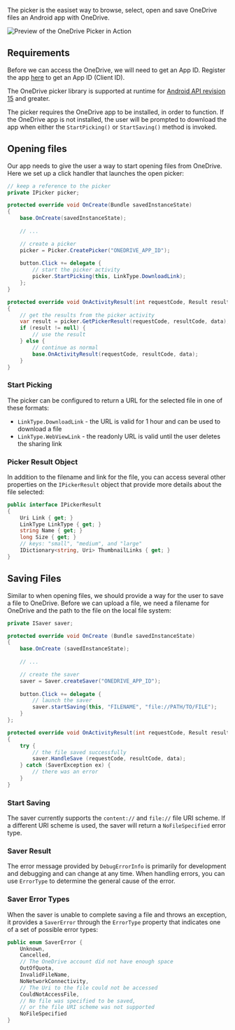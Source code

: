 The picker is the easiset way to browse, select, open and save OneDrive files an Android app with OneDrive.

![Preview of the OneDrive Picker in Action](https://github.com/mattleibow/Microsoft-Live-SDK-Bindings/raw/master/component/images/android-picker-saver.png)

## Requirements

Before we can access the OneDrive, we will need to get an App ID. Register the app [here](https://account.live.com/developers/applications) to get an App ID (Client ID).

The OneDrive picker library is supported at runtime for [Android API revision 15](http://source.android.com/source/build-numbers.html) and greater.

The picker requires the OneDrive app to be installed, in order to function. If the OneDrive app is not installed, the user will be prompted to download the app when either the `StartPicking()` or `StartSaving()` method is invoked.

## Opening files

Our app needs to give the user a way to start opening files from OneDrive. Here we set up a click handler that launches the open picker:

```csharp
// keep a reference to the picker
private IPicker picker;

protected override void OnCreate(Bundle savedInstanceState)
{
    base.OnCreate(savedInstanceState);
    
    // ...

    // create a picker
    picker = Picker.CreatePicker("ONEDRIVE_APP_ID");
    
    button.Click += delegate {
        // start the picker activity
        picker.StartPicking(this, LinkType.DownloadLink);
    };
}

protected override void OnActivityResult(int requestCode, Result resultCode, Intent data)
{
    // get the results from the picker activity
    var result = picker.GetPickerResult(requestCode, resultCode, data);
    if (result != null) {
        // use the result
    } else {
        // continue as normal
        base.OnActivityResult(requestCode, resultCode, data);
    }
}
```

### Start Picking

The picker can be configured to return a URL for the selected file in one of these
formats:

 - `LinkType.DownloadLink` - the URL is valid for 1 hour and can be used to download a file
 - `LinkType.WebViewLink` - the readonly URL is valid until the user deletes the sharing link

### Picker Result Object
In addition to the filename and link for the file, you can access several other properties on the `IPickerResult` object that provide more details about the file selected:

```csharp
public interface IPickerResult
{
    Uri Link { get; }
    LinkType LinkType { get; }
    string Name { get; }
    long Size { get; }
    // keys: "small", "medium", and "large"
    IDictionary<string, Uri> ThumbnailLinks { get; }
}
```

## Saving Files

Similar to when opening files, we should provide a way for the user to save a file to OneDrive. Before we can upload a file, we need a filename for OneDrive and the path to the file on the local file system:

```csharp
private ISaver saver;

protected override void OnCreate (Bundle savedInstanceState)
{
    base.OnCreate (savedInstanceState);
    
    // ...

    // create the saver
    saver = Saver.createSaver("ONEDRIVE_APP_ID");
    
    button.Click += delegate {
        // launch the saver
        saver.startSaving(this, "FILENAME", "file://PATH/TO/FILE");
    }
};

protected override void OnActivityResult(int requestCode, Result resultCode, Intent data)
{
    try {
        // the file saved successfully
        saver.HandleSave (requestCode, resultCode, data);
    } catch (SaverException ex) {
        // there was an error
    }
}
```

### Start Saving

The saver currently supports the `content://` and `file://` file URI scheme. If a different URI scheme is used, the saver will return a `NoFileSpecified` error type.

### Saver Result

The error message provided by `DebugErrorInfo` is primarily for development and debugging and can change at any time. When handling errors, you can use `ErrorType` to determine the general cause of the error.


### Saver Error Types

When the saver is unable to complete saving a file and throws an exception, it provides a `SaverError` through the `ErrorType` property that indicates one of a set of possible error types:

```csharp
public enum SaverError {
    Unknown,
    Cancelled,
    // The OneDrive account did not have enough space
    OutOfQuota,
    InvalidFileName,
    NoNetworkConnectivity,
    // The Uri to the file could not be accessed
    CouldNotAccessFile,
    // No file was specified to be saved, 
    // or the file URI scheme was not supported
    NoFileSpecified
}
```


